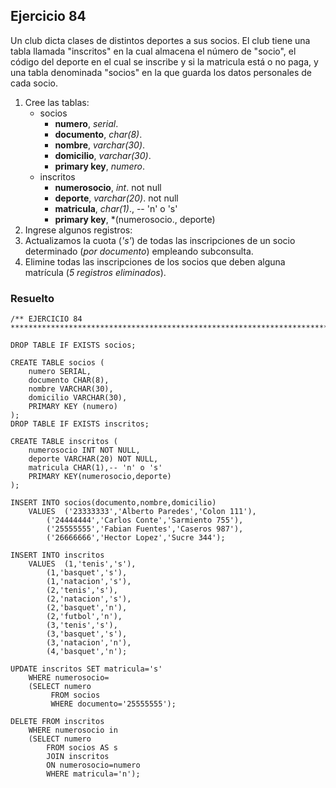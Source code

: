 ## Ejercicio 84

Un club dicta clases de distintos deportes a sus socios. El club tiene una tabla llamada "inscritos" en la cual almacena el número de "socio", el código del deporte en el cual se inscribe y si la matricula está o no paga, y una tabla denominada "socios" en la que guarda los datos personales de cada socio.

1. Cree las tablas:
	* socios
		* **numero**, *serial*.
		* **documento**, *char(8)*.
		* **nombre**, *varchar(30)*.
		* **domicilio**, *varchar(30)*.
		* **primary key**, *numero*.
	* inscritos
		* **numerosocio**, *int*. not null
		* **deporte**, *varchar(20)*. not null
		* **matricula**, *char(1)*., -- 'n' o 's'
		* **primary key**, *(numerosocio., deporte)
2. Ingrese algunos registros:
3. Actualizamos la cuota (*'s'*) de todas las inscripciones de un socio determinado (*por documento*) empleando subconsulta.
4. Elimine todas las inscripciones de los socios que deben alguna matrícula (*5 registros eliminados*).


### Resuelto	
``` 			
/** EJERCICIO 84
******************************************************************************/

DROP TABLE IF EXISTS socios;

CREATE TABLE socios (
	numero SERIAL,
	documento CHAR(8),
	nombre VARCHAR(30),
	domicilio VARCHAR(30),
	PRIMARY KEY (numero)
);
DROP TABLE IF EXISTS inscritos;

CREATE TABLE inscritos (
	numerosocio INT NOT NULL,
	deporte VARCHAR(20) NOT NULL,
	matricula CHAR(1),-- 'n' o 's'
	PRIMARY KEY(numerosocio,deporte)
);

INSERT INTO socios(documento,nombre,domicilio) 
	VALUES	('23333333','Alberto Paredes','Colon 111'),
		('24444444','Carlos Conte','Sarmiento 755'),
		('25555555','Fabian Fuentes','Caseros 987'),
		('26666666','Hector Lopez','Sucre 344');
		
INSERT INTO inscritos 
	VALUES	(1,'tenis','s'),
		(1,'basquet','s'),
		(1,'natacion','s'),
		(2,'tenis','s'),
		(2,'natacion','s'),
		(2,'basquet','n'),
		(2,'futbol','n'),
		(3,'tenis','s'),
		(3,'basquet','s'),
		(3,'natacion','n'),
		(4,'basquet','n');
		
UPDATE inscritos SET matricula='s'
	WHERE numerosocio=
	(SELECT numero
		 FROM socios
		 WHERE documento='25555555');
		 
DELETE FROM inscritos
	WHERE numerosocio in
	(SELECT numero
		FROM socios AS s
		JOIN inscritos
		ON numerosocio=numero
		WHERE matricula='n');


``` 			
